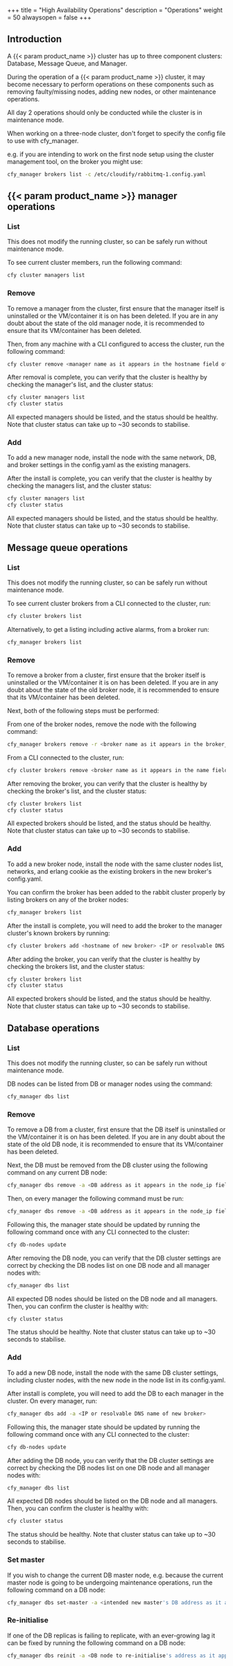 +++
title = "High Availability Operations"
description = "Operations"
weight = 50
alwaysopen = false
+++

## Introduction

A {{< param product_name >}} cluster has up to three component clusters: Database, Message Queue, and Manager.

During the operation of a {{< param product_name >}} cluster, it may become necessary to perform operations on these components such as removing faulty/missing nodes, adding new nodes, or other maintenance operations.

All day 2 operations should only be conducted while the cluster is in maintenance mode.

When working on a three-node cluster, don't forget to specify the config file to use with cfy_manager.

e.g. if you are intending to work on the first node setup using the cluster management tool, on the broker you might use:

```bash
cfy_manager brokers list -c /etc/cloudify/rabbitmq-1.config.yaml
```

## {{< param product_name >}} manager operations  

### List

This does not modify the running cluster, so can be safely run without maintenance mode.

To see current cluster members, run the following command:

```bash
cfy cluster managers list
```

### Remove

To remove a manager from the cluster, first ensure that the manager itself is uninstalled or the VM/container it is on has been deleted.
If you are in any doubt about the state of the old manager node, it is recommended to ensure that its VM/container has been deleted.

Then, from any machine with a CLI configured to access the cluster, run the following command:

```bash  
cfy cluster remove <manager name as it appears in the hostname field of the managers list command>
``` 

After removal is complete, you can verify that the cluster is healthy by checking the manager's list, and the cluster status:
```bash
cfy cluster managers list
cfy cluster status
```
All expected managers should be listed, and the status should be healthy. Note that cluster status can take up to ~30 seconds to stabilise.

### Add

To add a new manager node, install the node with the same network, DB, and broker settings in the config.yaml as the existing managers.

After the install is complete, you can verify that the cluster is healthy by checking the managers list, and the cluster status:
```bash
cfy cluster managers list
cfy cluster status
```
All expected managers should be listed, and the status should be healthy. Note that cluster status can take up to ~30 seconds to stabilise.


## Message queue operations

### List

This does not modify the running cluster, so can be safely run without maintenance mode.

To see current cluster brokers from a CLI connected to the cluster, run:
```bash
cfy cluster brokers list
```

Alternatively, to get a listing including active alarms, from a broker run:
```bash
cfy_manager brokers list
```

### Remove

To remove a broker from a cluster, first ensure that the broker itself is uninstalled or the VM/container it is on has been deleted.
If you are in any doubt about the state of the old broker node, it is recommended to ensure that its VM/container has been deleted.

Next, both of the following steps must be performed:

From one of the broker nodes, remove the node with the following command:
```bash
cfy_manager brokers remove -r <broker name as it appears in the broker_name field of the cfy_manager brokers list>
```

From a CLI connected to the cluster, run:
```bash
cfy cluster brokers remove <broker name as it appears in the name field of the cfy cluster brokers list>
```

After removing the broker, you can verify that the cluster is healthy by checking the broker's list, and the cluster status:
```bash
cfy cluster brokers list
cfy cluster status
```
All expected brokers should be listed, and the status should be healthy. Note that cluster status can take up to ~30 seconds to stabilise.

### Add

To add a new broker node, install the node with the same cluster nodes list, networks, and erlang cookie as the existing brokers in the new broker's config.yaml.

You can confirm the broker has been added to the rabbit cluster properly by listing brokers on any of the broker nodes:
```bash
cfy_manager brokers list
```

After the install is complete, you will need to add the broker to the manager cluster's known brokers by running:
```bash
cfy cluster brokers add <hostname of new broker> <IP or resolvable DNS name of new broker>
```

After adding the broker, you can verify that the cluster is healthy by checking the brokers list, and the cluster status:
```bash
cfy cluster brokers list
cfy cluster status
```
All expected brokers should be listed, and the status should be healthy. Note that cluster status can take up to ~30 seconds to stabilise.


## Database operations

### List

This does not modify the running cluster, so can be safely run without maintenance mode.

DB nodes can be listed from DB or manager nodes using the command:
```bash
cfy_manager dbs list
```

### Remove

To remove a DB from a cluster, first ensure that the DB itself is uninstalled or the VM/container it is on has been deleted.
If you are in any doubt about the state of the old DB node, it is recommended to ensure that its VM/container has been deleted.

Next, the DB must be removed from the DB cluster using the following command on any current DB node:
```bash
cfy_manager dbs remove -a <DB address as it appears in the node_ip field of the cfy_manager dbs list>
```

Then, on every manager the following command must be run:
```bash
cfy_manager dbs remove -a <DB address as it appears in the node_ip field of the cfy_manager dbs list>
```

Following this, the manager state should be updated by running the following command once with any CLI connected to the cluster:
```bash
cfy db-nodes update
```

After removing the DB node, you can verify that the DB cluster settings are correct by checking the DB nodes list on one DB node and all manager nodes with:
```bash
cfy_manager dbs list
```
All expected DB nodes should be listed on the DB node and all managers.
Then, you can confirm the cluster is healthy with:
```bash
cfy cluster status
```
The status should be healthy. Note that cluster status can take up to ~30 seconds to stabilise.

### Add

To add a new DB node, install the node with the same DB cluster settings, including cluster nodes, with the new node in the node list in its config.yaml.

After install is complete, you will need to add the DB to each manager in the cluster. On every manager, run:
```bash
cfy_manager dbs add -a <IP or resolvable DNS name of new broker>
```

Following this, the manager state should be updated by running the following command once with any CLI connected to the cluster:
```bash
cfy db-nodes update
```

After adding the DB node, you can verify that the DB cluster settings are correct by checking the DB nodes list on one DB node and all manager nodes with:
```bash
cfy_manager dbs list
```
All expected DB nodes should be listed on the DB node and all managers.
Then, you can confirm the cluster is healthy with:
```bash
cfy cluster status
```
The status should be healthy. Note that cluster status can take up to ~30 seconds to stabilise.

### Set master

If you wish to change the current DB master node, e.g. because the current master node is going to be undergoing maintenance operations, run the following command on a DB node:
```bash
cfy_manager dbs set-master -a <intended new master's DB address as it appears in the node_ip field of the cfy_manager dbs list>
```

### Re-initialise

If one of the DB replicas is failing to replicate, with an ever-growing lag it can be fixed by running the following command on a DB node:
```bash
cfy_manager dbs reinit -a <DB node to re-initialise's address as it appears in the node_ip field of the cfy_manager dbs list>
```